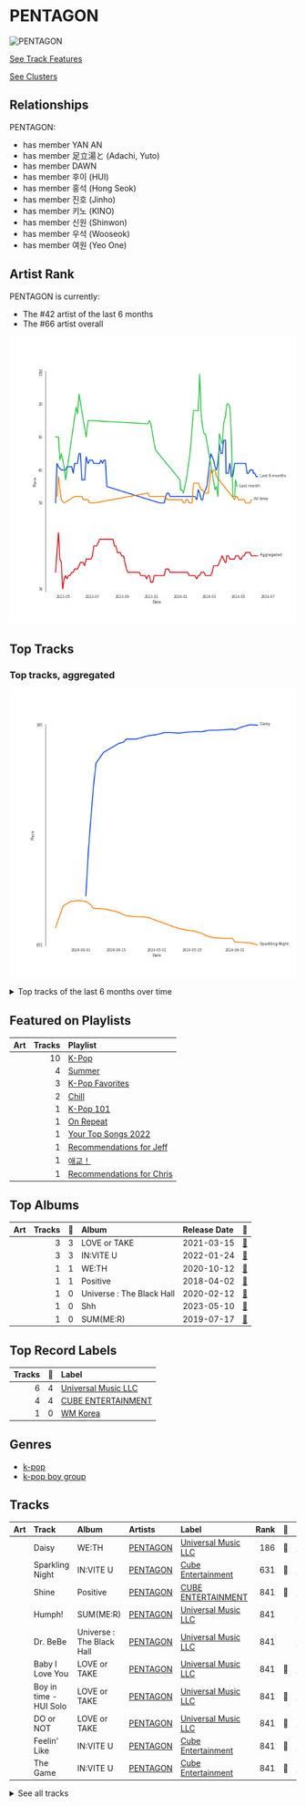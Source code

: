 
# PENTAGON


<img src="https://i.scdn.co/image/ab6761610000e5eb7fd277fc83d7670dadb45790" alt="PENTAGON" width="100" />

[See Track Features](audio_features.md)

[See Clusters](clusters/overview.md)

## Relationships

PENTAGON:
- has member YAN AN
- has member 足立湯と (Adachi, Yuto)
- has member DAWN
- has member 후이 (HUI)
- has member 홍석 (Hong Seok)
- has member 진호 (Jinho)
- has member 키노 (KINO)
- has member 신원 (Shinwon)
- has member 우석 (Wooseok)
- has member 여원 (Yeo One)

## Artist Rank
PENTAGON is currently:
- The #42 artist of the last 6 months
- The #66 artist overall

![Rank of PENTAGON over time](../../images/artists/pentagon/rank_time_series.png)
## Top Tracks


### Top tracks, aggregated

![Track score ranking over time](../../images/artists/pentagon/track_rank_time_series_score.png)


<details>
<summary>Top tracks of the last 6 months over time</summary>

![Line chart of top tracks of the last 6 months over time](../../images/artists/pentagon/track_rank_time_series_medium_term.png)

</details>

## Featured on Playlists
| Art | Tracks | Playlist |
|:---|---:|:---|
| <img src="https://mosaic.scdn.co/640/ab67616d00001e02505190077497c230422f2934ab67616d00001e027dd8f95320e8ef08aa121dfeab67616d00001e028164cd1a2e03b7ca2db9ff5eab67616d00001e02ff7c2dfd0ed9b2cf6bf9c818" alt="" width="50" /> | 10 | [K-Pop](../../playlists/k-pop/overview.md) |
| <img src="https://mosaic.scdn.co/640/ab67616d00001e0204878afb19613a94d37b29ceab67616d00001e021544041d0285585cc92c2709ab67616d00001e02570f746ccc2c75af070da1e0ab67616d00001e02d8cc2281fcd4519ca020926b" alt="" width="50" /> | 4 | [Summer](../../playlists/summer/overview.md) |
| <img src="https://mosaic.scdn.co/640/ab67616d00001e024ed058b71650a6ca2c04adffab67616d00001e026772cf096be8acc1df092519ab67616d00001e028c4a282e84a53c1c8acf129aab67616d00001e02d8cc2281fcd4519ca020926b" alt="" width="50" /> | 3 | [K-Pop Favorites](../../playlists/k-pop_favorites/overview.md) |
| <img src="https://mosaic.scdn.co/640/ab67616d00001e022c0252c4e4a988f024e4d262ab67616d00001e026772cf096be8acc1df092519ab67616d00001e029c7eb20dfbb2150f55c9debdab67616d00001e02eb136d1be54b1ef8273c0699" alt="" width="50" /> | 2 | [Chill](../../playlists/chill/overview.md) |
| <img src="https://mosaic.scdn.co/640/ab67616d00001e025c041fe9e3c9de436047d86bab67616d00001e02714e56679ab196354e2e443eab67616d00001e027a393b04e8ced571618223e8ab67616d00001e027dd8f95320e8ef08aa121dfe" alt="" width="50" /> | 1 | [K-Pop 101](../../playlists/k-pop_101/overview.md) |
| <img src="https://daily-mix.scdn.co/covers/on_repeat/PZN_On_Repeat2_DEFAULT-en.jpg" alt="" width="50" /> | 1 | [On Repeat](../../playlists/on_repeat/overview.md) |
| <img src="https://wrapped-images.spotifycdn.com/image/yts-2022/default/your-top-songs-2022_default_en.jpg" alt="" width="50" /> | 1 | [Your Top Songs 2022](../../playlists/your_top_songs_2022/overview.md) |
| <img src="https://mosaic.scdn.co/640/ab67616d00001e024897a7925914a3a10ce68c31ab67616d00001e024ed058b71650a6ca2c04adffab67616d00001e02bf5f4138ebc9ba3fd6f0cde9ab67616d00001e02d8856d19e1f5784ed643d862" alt="" width="50" /> | 1 | [Recommendations for Jeff](../../playlists/recommendations_for_jeff/overview.md) |
| <img src="https://mosaic.scdn.co/640/ab67616d00001e021544041d0285585cc92c2709ab67616d00001e0235cdd6d3f5815afac043758eab67616d00001e02714e56679ab196354e2e443eab67616d00001e0282f9c612adc8bc8d1d62461a" alt="" width="50" /> | 1 | [애교！](../../playlists/애교！/overview.md) |
| <img src="https://mosaic.scdn.co/640/ab67616d00001e021869a85947a5ea00df8c936fab67616d00001e025048ed32fafe7b9a50d0e410ab67616d00001e028c4a282e84a53c1c8acf129aab67616d00001e02d8cc2281fcd4519ca020926b" alt="" width="50" /> | 1 | [Recommendations for Chris](../../playlists/recommendations_for_chris/overview.md) |

## Top Albums

| Art | Tracks | 💚 | Album | Release Date | 🔗 |
|:---|---:|---:|:---|:---|:---|
| <img src="https://i.scdn.co/image/ab67616d0000b2733fe0e026d4043e5d62c81328" alt="" width="50" /> | 3 | 3 | LOVE or TAKE | 2021-03-15 | [🔗](https://open.spotify.com/album/5iu1d69dqEo9UaKpZDYoIV) |
| <img src="https://i.scdn.co/image/ab67616d0000b273de5a12fc93022c4f7b8030b3" alt="" width="50" /> | 3 | 3 | IN:VITE U | 2022-01-24 | [🔗](https://open.spotify.com/album/5vxZM8rFJiNvjtAThYnwek) |
| <img src="https://i.scdn.co/image/ab67616d0000b273da0376db6b1c5562ab8f5b29" alt="" width="50" /> | 1 | 1 | WE:TH | 2020-10-12 | [🔗](https://open.spotify.com/album/1ASYbBYBwV6Rcfc2ycqmlK) |
| <img src="https://i.scdn.co/image/ab67616d0000b273e099e697d0068b652fe6814e" alt="" width="50" /> | 1 | 1 | Positive | 2018-04-02 | [🔗](https://open.spotify.com/album/1ZRmLzZWvOkSqWePzFeekO) |
| <img src="https://i.scdn.co/image/ab67616d0000b27350ca782144d408e0c3ab2b7a" alt="" width="50" /> | 1 | 0 | Universe : The Black Hall | 2020-02-12 | [🔗](https://open.spotify.com/album/7KrRT3DMomHHFtRCdK6sPs) |
| <img src="https://i.scdn.co/image/ab67616d0000b273fb6e03486aff4489ae98af7b" alt="" width="50" /> | 1 | 0 | Shh | 2023-05-10 | [🔗](https://open.spotify.com/album/2IFIiCZ8FgprUn7yhqYG49) |
| <img src="https://i.scdn.co/image/ab67616d0000b2730b6ab2f6b02f2a9e6713b47d" alt="" width="50" /> | 1 | 0 | SUM(ME:R) | 2019-07-17 | [🔗](https://open.spotify.com/album/4hlhRlDPvdfc7hQoD8gxZ1) |

## Top Record Labels

| Tracks | 💚 | Label |
|---:|---:|:---|
| 6 | 4 | [Universal Music LLC](../../labels/universal_music_llc/overview.md) |
| 4 | 4 | [CUBE ENTERTAINMENT](../../labels/cube_entertainment/overview.md) |
| 1 | 0 | [WM Korea](../../labels/wm_korea/overview.md) |

## Genres

- [k-pop](../../genres/k-pop/overview.md)
- [k-pop boy group](../../genres/k-pop_boy_group/overview.md)

## Tracks

| Art | Track | Album | Artists | Label | Rank | 💚 | 🔗 |
|:---|:---|:---|:---|:---|---:|:---|:---|
| <img src="https://i.scdn.co/image/ab67616d0000b273da0376db6b1c5562ab8f5b29" alt="" width="50" /> | Daisy | WE:TH | [PENTAGON](overview.md) | [Universal Music LLC](../../labels/universal_music_llc) | 186 | 💚 | [🔗](https://open.spotify.com/track/14pjnaIqkpReO5D0tHofAS) |
| <img src="https://i.scdn.co/image/ab67616d0000b273de5a12fc93022c4f7b8030b3" alt="" width="50" /> | Sparkling Night | IN:VITE U | [PENTAGON](overview.md) | [Cube Entertainment](../../labels/cube_entertainment) | 631 | 💚 | [🔗](https://open.spotify.com/track/5muXLxcyjv5RY2sGwl68TL) |
| <img src="https://i.scdn.co/image/ab67616d0000b273e099e697d0068b652fe6814e" alt="" width="50" /> | Shine | Positive | [PENTAGON](overview.md) | [CUBE ENTERTAINMENT](../../labels/cube_entertainment) | 841 | 💚 | [🔗](https://open.spotify.com/track/7nkp1uuSbKkoxMvEs8cSw0) |
| <img src="https://i.scdn.co/image/ab67616d0000b2730b6ab2f6b02f2a9e6713b47d" alt="" width="50" /> | Humph! | SUM(ME:R) | [PENTAGON](overview.md) | [Universal Music LLC](../../labels/universal_music_llc) | 841 | | [🔗](https://open.spotify.com/track/0m3W71Oliiv3gQWXi2YAmJ) |
| <img src="https://i.scdn.co/image/ab67616d0000b27350ca782144d408e0c3ab2b7a" alt="" width="50" /> | Dr. BeBe | Universe : The Black Hall | [PENTAGON](overview.md) | [Universal Music LLC](../../labels/universal_music_llc) | 841 | | [🔗](https://open.spotify.com/track/2z0LVG9G2SpFaT5bHyWwjK) |
| <img src="https://i.scdn.co/image/ab67616d0000b2733fe0e026d4043e5d62c81328" alt="" width="50" /> | Baby I Love You | LOVE or TAKE | [PENTAGON](overview.md) | [Universal Music LLC](../../labels/universal_music_llc) | 841 | 💚 | [🔗](https://open.spotify.com/track/6QK081MDKmHExMa1zmCC1S) |
| <img src="https://i.scdn.co/image/ab67616d0000b2733fe0e026d4043e5d62c81328" alt="" width="50" /> | Boy in time - HUI Solo | LOVE or TAKE | [PENTAGON](overview.md) | [Universal Music LLC](../../labels/universal_music_llc) | 841 | 💚 | [🔗](https://open.spotify.com/track/6RQ7IDXf8kKcSYYugGoJZf) |
| <img src="https://i.scdn.co/image/ab67616d0000b2733fe0e026d4043e5d62c81328" alt="" width="50" /> | DO or NOT | LOVE or TAKE | [PENTAGON](overview.md) | [Universal Music LLC](../../labels/universal_music_llc) | 841 | 💚 | [🔗](https://open.spotify.com/track/6AE0npeqcZIebU2EN7jMtL) |
| <img src="https://i.scdn.co/image/ab67616d0000b273de5a12fc93022c4f7b8030b3" alt="" width="50" /> | Feelin' Like | IN:VITE U | [PENTAGON](overview.md) | [Cube Entertainment](../../labels/cube_entertainment) | 841 | 💚 | [🔗](https://open.spotify.com/track/5Wll1i0Y8GGjyePcP83L3x) |
| <img src="https://i.scdn.co/image/ab67616d0000b273de5a12fc93022c4f7b8030b3" alt="" width="50" /> | The Game | IN:VITE U | [PENTAGON](overview.md) | [Cube Entertainment](../../labels/cube_entertainment) | 841 | 💚 | [🔗](https://open.spotify.com/track/4uqfxy4VCvlbSfALhRQedJ) |


<details>
<summary>See all tracks</summary>

| Art | Track | Album | Artists | Label | Rank | 💚 | 🔗 |
|:---|:---|:---|:---|:---|---:|:---|:---|
| <img src="https://i.scdn.co/image/ab67616d0000b273fb6e03486aff4489ae98af7b" alt="" width="50" /> | Shh | Shh | [PENTAGON](overview.md) | [WM Korea](../../labels/wm_korea) | 841 | | [🔗](https://open.spotify.com/track/0qu6gCG90KB4vp6H7JpAZy) |

</details>


